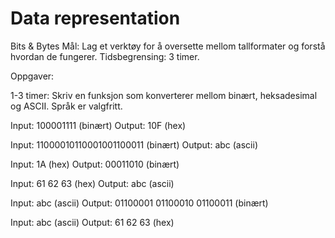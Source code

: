 # Data representation




Bits & Bytes
Mål: Lag et verktøy for å oversette mellom tallformater og forstå hvordan de fungerer.
Tidsbegrensing: 3 timer.

Oppgaver:

1-3 timer: Skriv en funksjon som konverterer mellom binært, heksadesimal og ASCII. Språk er valgfritt.

Input: 100001111 (binært)
Output: 10F (hex)

Input: 11000010110001001100011 (binært)
Output: abc (ascii)

Input: 1A (hex)
Output: 00011010 (binært)

Input: 61 62 63 (hex)
Output: abc (ascii)

Input: abc (ascii)
Output: 01100001 01100010 01100011 (binært)

Input: abc (ascii)
Output: 61 62 63 (hex)